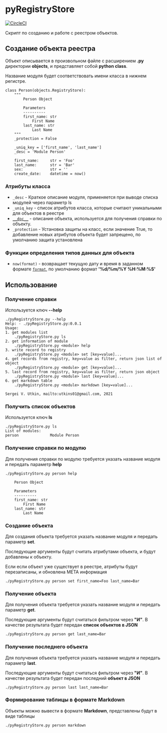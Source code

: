 # pyRegistryStore

[![CircleCI](https://circleci.com/gh/DerNitro/pyRegistryStore/tree/main.svg?style=shield)](https://circleci.com/gh/DerNitro/pyRegistryStore/tree/main)

Скрипт по созданию и работе с реестром объектов.

## Создание объекта реестра

Объект описывается в произвольном файле с расширением **.py** директории **objects**, и представляет собой **python class**.

Название модуля будет соответствовать имени класса в нижнем регистре.

    class Person(objects.RegistryStore):
        """
            Person Object

            Parameters
            ----------
            first_name: str
                First Name
            last_name: str
                Last Name
        """
        _protection = False
        
        _uniq_key = ['first_name', 'last_name']
        _desc = 'Module Person'

        first_name:     str = 'Foo'
        last_name:      str = 'Bar'
        sex:            str = ''
        create_date:    datetime = now()

### Атрибуты класса

* `_desc` - Краткое описание модуля, применяется при выводе списка модулей через параметр ls
* `_uniq_key` - список атрибутов класса, которые считают уникальными для объектов в реестре
* [`__doc__`](https://www.python.org/dev/peps/pep-0257/) - описание объекта, используется для получения справки по объекту.
* `_protection` - Установка защиты на класс, если значение True, то добавление новых атрибутов объекта будет запрещено, по умолчанию защита установлена

### Функции определения типов данных для объекта

* `now(format)` - возвращает текущую дату и время в заданном формате [`format`](https://docs.python.org/3/library/datetime.html#strftime-strptime-behavior), по умолчанию формат **'%d/%m/%Y %H:%M:%S'**

## Использование

### Получение справки

Используется ключ **--help**

    ./pyRegistryStore.py --help
    Help: - ./pyRegistryStore.py:0.0.1
    Usage:
    1. get modules list
        ./pyRegistryStore.py ls
    2. get information of module
        ./pyRegistryStore.py <module> help
    3. write record to registry
        ./pyRegistryStore.py <module> set [key=value]...
    4. get records from registry, key=value as filter, return json list of object
        ./pyRegistryStore.py <module> get [key=value]...
    5. last record from registry, key=value as filter, return json object
        ./pyRegistryStore.py <module> last [key=value]...
    6. get markdown table
        ./pyRegistryStore.py <module> markdown [key=value]...

    Sergei V. Utkin, mailto:utkins01@gmail.com, 2021

### Получить список объектов

Используется ключ **ls**

    ./pyRegistryStore.py ls
    List of modules:
    person              Module Person

### Получение справки по модулю

Для получения справки по модулю требуется указать название модуля и передать параметр **help**

    ./pyRegistryStore.py person help

        Person Object

        Parameters
        ----------
        first_name: str
            First Name
        last_name: str
            Last Name

### Создание объекта

Для создания объекта требуется указать название модуля и передать параметр **set**.

Последующие аргументы будут считать атрибутами объекта, и будут добавлены к объекту.

Если если объект уже существует в реестре, атрибуты будут перезаписаны, и обновлена META информация

    ./pyRegistryStore.py person set first_name=Foo last_name=Bar

### Получение объекта

Для получения объекта требуется указать название модуля и передать параметр **get**.

Последующие аргументы будут считаться фильтром через **"И"**. В качестве результата будет передан **список объектов в JSON**

    ./pyRegistryStore.py person get last_name=Bar

### Получение последнего объекта

Для получения объекта требуется указать название модуля и передать параметр **last**.

Последующие аргументы будут считаться фильтром через **"И"**. В качестве результата будет передан последний **объект в JSON**

    ./pyRegistryStore.py person last last_name=Bar

### Формирование таблицы в формате Markdown

Объекты можно вывести в формате **Markdown**, представлены будут в виде таблицы

    ./pyRegistryStore.py person markdown
